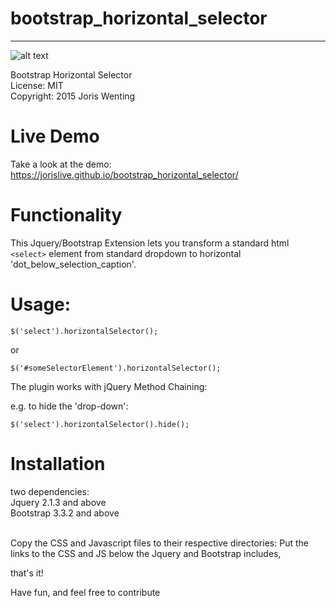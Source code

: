 # bootstrap_horizontal_selector
-----------------------------
![alt text](https://raw.githubusercontent.com/jorislive/bootstrap_horizontal_selector/master/assets/screenshot.png "Screenshot")

Bootstrap Horizontal Selector<br>
License: MIT<br>
Copyright: 2015 Joris Wenting<br>

# Live Demo

Take a look at the demo: https://jorislive.github.io/bootstrap_horizontal_selector/

# Functionality

This Jquery/Bootstrap Extension lets you transform a standard html `<select>` element 
from standard dropdown to horizontal 'dot_below_selection_caption'.

# Usage:

`$('select').horizontalSelector();`

or

`$('#someSelectorElement').horizontalSelector();`

The plugin works with jQuery Method Chaining:

e.g. to hide the 'drop-down':

`$('select').horizontalSelector().hide();`

# Installation

two dependencies:<br>
Jquery 2.1.3 and above <br>
Bootstrap 3.3.2 and above <br> <br>

Copy the CSS and Javascript files to their respective directories:
Put the links to the CSS and JS below the Jquery and Bootstrap includes,

that's it!

Have fun, and feel free to contribute





